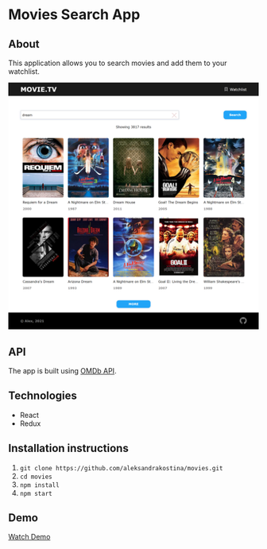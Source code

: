 # Movies Search App

## About

This application allows you to search movies and add them to your watchlist.

![Movies Search](/src/assets/screenshots/screenshot_1.png)

## API

The app is built using [OMDb API](https://omdbapi.com).

## Technologies

* React
* Redux

## Installation instructions

1. ``` git clone https://github.com/aleksandrakostina/movies.git ```
2. ``` cd movies ```
3. ``` npm install ```
4. ``` npm start ```

## Demo

[Watch Demo](https://aleksandrakostina.github.io/movies)
